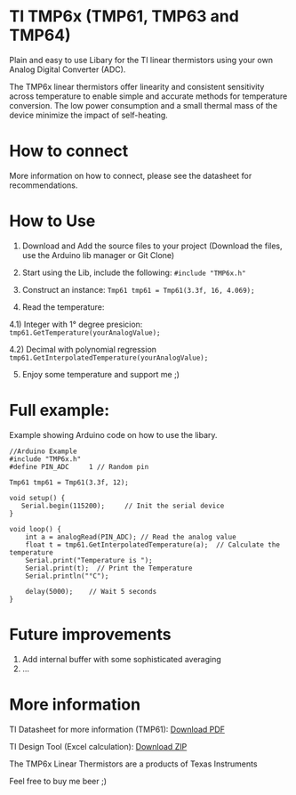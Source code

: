 # TI TMP6x (TMP61, TMP63 and TMP64)

Plain and easy to use Libary for the TI linear thermistors using your own Analog Digital Converter (ADC).

The TMP6x linear thermistors offer linearity and consistent sensitivity across temperature to enable simple and accurate methods for temperature conversion. The low power consumption and a small thermal mass of the device minimize the impact of self-heating.

# How to connect

More information on how to connect, please see the datasheet for recommendations.

# How to Use

1) Download and Add the source files to your project (Download the files, use the Arduino lib manager or Git Clone)

2) Start using the Lib, include the following:
```#include "TMP6x.h"```

3) Construct an instance:
```Tmp61 tmp61 = Tmp61(3.3f, 16, 4.069);```

4) Read the temperature:

4.1) Integer with 1° degree presicion:
```tmp61.GetTemperature(yourAnalogValue);```

4.2) Decimal with polynomial regression
```tmp61.GetInterpolatedTemperature(yourAnalogValue);```

5) Enjoy some temperature and support me ;)

# Full example:
Example showing Arduino code on how to use the libary.

```
//Arduino Example
#include "TMP6x.h"
#define PIN_ADC     1 // Random pin

Tmp61 tmp61 = Tmp61(3.3f, 12);

void setup() {
   Serial.begin(115200);     // Init the serial device
}

void loop() {
    int a = analogRead(PIN_ADC); // Read the analog value
    float t = tmp61.GetInterpolatedTemperature(a);  // Calculate the temperature
    Serial.print("Temperature is ");
    Serial.print(t);  // Print the Temperature
    Serial.println("°C");

    delay(5000);    // Wait 5 seconds
}
```

# Future improvements

1) Add internal buffer with some sophisticated averaging
2) ...

# More information

TI Datasheet for more information (TMP61): [Download PDF](https://www.ti.com/lit/ds/symlink/tmp61.pdf)

TI Design Tool (Excel calculation): [Download ZIP](http://www.ti.com/lit/zip/sboc595)

The TMP6x Linear Thermistors are a products of Texas Instruments

Feel free to buy me beer ;)